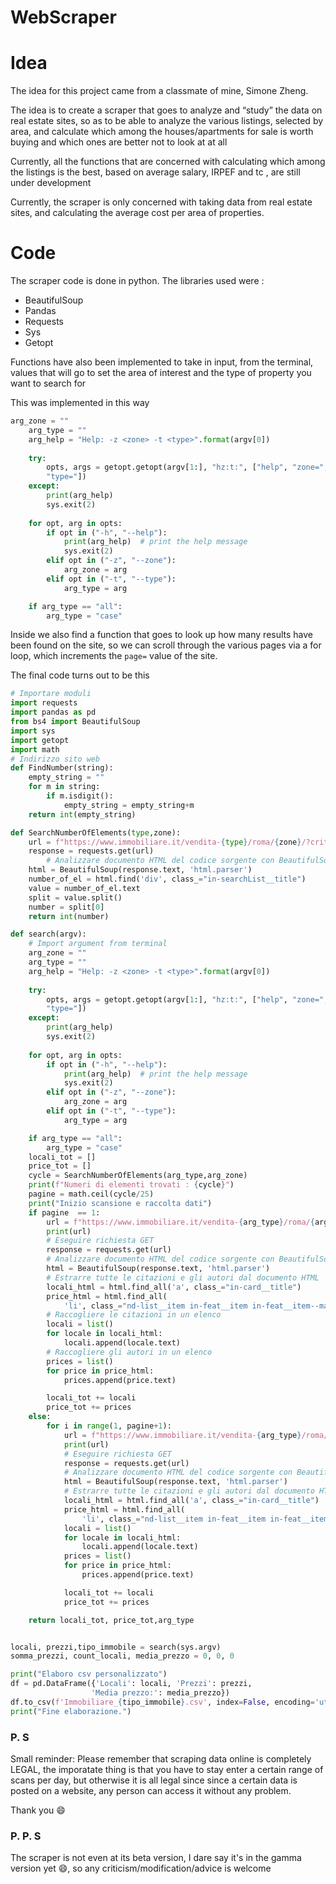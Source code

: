 # WebScraper


# Idea
The idea for this project came from a classmate of mine, Simone Zheng.

The idea is to create a scraper that goes to analyze and “study” the data on real estate sites, so as to be able to analyze the various listings, selected by area, and calculate which among the houses/apartments for sale is worth buying and which ones are better not to look at at all

Currently, all the functions that are concerned with calculating which among the listings is the best, based on average salary, IRPEF and tc , are still under development

Currently, the scraper is only concerned with taking data from real estate sites, and calculating the average cost per area of properties.

# Code
The scraper code is done in python.
The libraries used were :

- BeautifulSoup
- Pandas
- Requests
- Sys
- Getopt

Functions have also been implemented to take in input, from the terminal, values that will go to set the area of interest and the type of property you want to search for

This was implemented in this way

```python
arg_zone = ""
    arg_type = ""
    arg_help = "Help: -z <zone> -t <type>".format(argv[0])
    
    try:
        opts, args = getopt.getopt(argv[1:], "hz:t:", ["help", "zone=", 
        "type="])
    except:
        print(arg_help)
        sys.exit(2)
    
    for opt, arg in opts:
        if opt in ("-h", "--help"):
            print(arg_help)  # print the help message
            sys.exit(2)
        elif opt in ("-z", "--zone"):
            arg_zone = arg
        elif opt in ("-t", "--type"):
            arg_type = arg

    if arg_type == "all":
        arg_type = "case"
```
Inside we also find a function that goes to look up how many results have been found on the site, so we can scroll through the various pages via a for loop, which increments the `page=` value of the site.

The final code turns out to be this

```python
# Importare moduli
import requests
import pandas as pd
from bs4 import BeautifulSoup
import sys
import getopt
import math
# Indirizzo sito web
def FindNumber(string):
    empty_string = ""
    for m in string:
        if m.isdigit():
            empty_string = empty_string+m
    return int(empty_string)

def SearchNumberOfElements(type,zone):
    url = f"https://www.immobiliare.it/vendita-{type}/roma/{zone}/?criterio=rilevanza&noAste=1"
    response = requests.get(url)
        # Analizzare documento HTML del codice sorgente con BeautifulSoup
    html = BeautifulSoup(response.text, 'html.parser')
    number_of_el = html.find('div', class_="in-searchList__title")
    value = number_of_el.text
    split = value.split()
    number = split[0]
    return int(number)

def search(argv):
    # Import argument from terminal
    arg_zone = ""
    arg_type = ""
    arg_help = "Help: -z <zone> -t <type>".format(argv[0])
    
    try:
        opts, args = getopt.getopt(argv[1:], "hz:t:", ["help", "zone=", 
        "type="])
    except:
        print(arg_help)
        sys.exit(2)
    
    for opt, arg in opts:
        if opt in ("-h", "--help"):
            print(arg_help)  # print the help message
            sys.exit(2)
        elif opt in ("-z", "--zone"):
            arg_zone = arg
        elif opt in ("-t", "--type"):
            arg_type = arg

    if arg_type == "all":
        arg_type = "case"
    locali_tot = []
    price_tot = []
    cycle = SearchNumberOfElements(arg_type,arg_zone)
    print(f"Numeri di elementi trovati : {cycle}")
    pagine = math.ceil(cycle/25)
    print("Inizio scansione e raccolta dati")
    if pagine  == 1:
        url = f"https://www.immobiliare.it/vendita-{arg_type}/roma/{arg_zone}/?criterio=rilevanza&noAste=1"
        print(url)
        # Eseguire richiesta GET
        response = requests.get(url)
        # Analizzare documento HTML del codice sorgente con BeautifulSoup
        html = BeautifulSoup(response.text, 'html.parser')
        # Estrarre tutte le citazioni e gli autori dal documento HTML
        locali_html = html.find_all('a', class_="in-card__title")
        price_html = html.find_all(
            'li', class_="nd-list__item in-feat__item in-feat__item--main in-realEstateListCard__features--main")
        # Raccogliere le citazioni in un elenco
        locali = list()
        for locale in locali_html:
            locali.append(locale.text)
        # Raccogliere gli autori in un elenco
        prices = list()
        for price in price_html:
            prices.append(price.text)

        locali_tot += locali
        price_tot += prices
    else:
        for i in range(1, pagine+1):
            url = f"https://www.immobiliare.it/vendita-{arg_type}/roma/{arg_zone}/?criterio=rilevanza&pag={i}&noAste=1"
            print(url)
            # Eseguire richiesta GET
            response = requests.get(url)
            # Analizzare documento HTML del codice sorgente con BeautifulSoup
            html = BeautifulSoup(response.text, 'html.parser')
            # Estrarre tutte le citazioni e gli autori dal documento HTML
            locali_html = html.find_all('a', class_="in-card__title")
            price_html = html.find_all(
                'li', class_="nd-list__item in-feat__item in-feat__item--main in-realEstateListCard__features--main")
            locali = list()
            for locale in locali_html:
                locali.append(locale.text)
            prices = list()
            for price in price_html:
                prices.append(price.text)

            locali_tot += locali
            price_tot += prices

    return locali_tot, price_tot,arg_type


locali, prezzi,tipo_immobile = search(sys.argv)
somma_prezzi, count_locali, media_prezzo = 0, 0, 0

print("Elaboro csv personalizzato")
df = pd.DataFrame({'Locali': locali, 'Prezzi': prezzi,
                  'Media prezzo:': media_prezzo})
df.to_csv(f'Immobiliare_{tipo_immobile}.csv', index=False, encoding='utf-8')
print("Fine elaborazione.")
```

### P. S 
Small reminder:
Please remember that scraping data online is completely LEGAL, the imporatate thing is that you have to stay enter a certain range of scans per day, but otherwise it is all legal since since a certain data is posted on a website, any person can access it without any problem.

Thank you :smile:

### P. P. S

The scraper is not even at its beta version, I dare say it's in the gamma version yet :smile:, so any criticism/modification/advice is welcome

